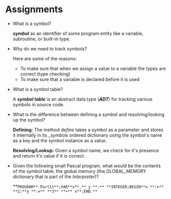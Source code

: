 # Assignments

- What is a symbol?

    ***symbol*** as an identifier of some program entity like a variable, subroutine, or built-in type.

- Why do we need to track symbols?

    Here are some of the reasons:

    - To make sure that when we assign a value to a variable the types are correct (type checking)
    - To make sure that a variable is declared before it is used

- What is a symbol table?

    A ***symbol table*** is an abstract data type (***ADT***) for tracking various symbols in source code.

- What is the difference between defining a symbol and resolving/looking up the symbol?

    **Defining:** The method *define* takes a symbol as a parameter and stores it internally in its *_symbols* ordered dictionary using the symbol's name as a key and the symbol instance as a value.

    **Resolving/Lookup:** Given a symbol name, we check for it's presence and return it's value if it is correct.

- Given the following small Pascal program, what would be the contents of the symbol table, the global memory (the GLOBAL_MEMORY dictionary that is part of the *Interpreter*)?

    **`PROGRAM** Part11**;VAR**x**,** y **:** **INTEGER;BEGIN**x **:=** **2;**y **:=** **3** **+** x**;END.**`